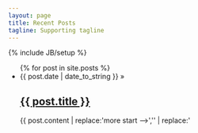 ```yaml
---
layout: page
title: Recent Posts 
tagline: Supporting tagline
---
```

{% include JB/setup %}
<ul class="posts">
  {% for post in site.posts %}
    <li><span>{{ post.date | date_to_string }}</span> &raquo; <h2><a href="{{ BASE_PATH }}{{ post.url }}">{{ post.title }}</a></h2></li>
    <p>{{ post.content | replace:'more start -->','' | replace:'<!-- more end','' }}</p>
  {% endfor %}
</ul>

